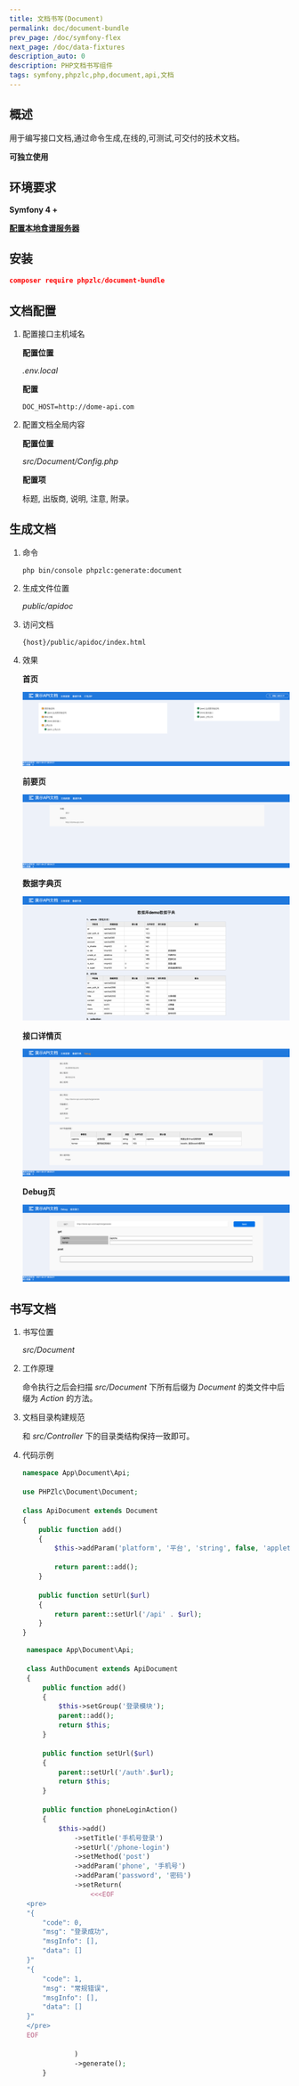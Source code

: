 ```yaml
---
title: 文档书写(Document)
permalink: doc/document-bundle
prev_page: /doc/symfony-flex
next_page: /doc/data-fixtures
description_auto: 0
description: PHP文档书写组件
tags: symfony,phpzlc,php,document,api,文档
---
```


## 概述

用于编写接口文档,通过命令生成,在线的,可测试,可交付的技术文档。

**可独立使用**

## 环境要求

**Symfony 4 +**

**[配置本地食谱服务器](/doc/symfony-flex)**

## 安装

```json
composer require phpzlc/document-bundle
```

## 文档配置

1. 配置接口主机域名

   **配置位置**
   
   _.env.local_
   
   **配置**

   ```text
   DOC_HOST=http://dome-api.com
   ```
 
2. 配置文档全局内容

   **配置位置**
   
   _src/Document/Config.php_
   
   **配置项**
   
   标题, 出版商, 说明, 注意, 附录。

## 生成文档

1. 命令
   
   ```shell
   php bin/console phpzlc:generate:document
   ```
   
2. 生成文件位置

   _public/apidoc_
  
3. 访问文档

   ```text
   {host}/public/apidoc/index.html
   ```
   
4. 效果

   **首页**
   
   ![首页](/assets/posts/document/index.png)

   **前要页**
   
   ![概要](/assets/posts/document/gaiyao.png)
   
   **数据字典页**
   
   ![数据字典](/assets/posts/document/data.png)
   
   **接口详情页**
   
   ![接口详情](/assets/posts/document/info.png)
   
   **Debug页**
   
   ![Debug](/assets/posts/document/debug.png)

## 书写文档

1. 书写位置

   _src/Document_
  
2. 工作原理

   命令执行之后会扫描 _src/Document_ 下所有后缀为 _Document_ 的类文件中后缀为 _Action_ 的方法。
   
3. 文档目录构建规范

   和 _src/Controller_ 下的目录类结构保持一致即可。
   
4. 代码示例

   ```php
   namespace App\Document\Api;
   
   use PHPZlc\Document\Document;
   
   class ApiDocument extends Document
   {
       public function add()
       {
           $this->addParam('platform', '平台', 'string', false, 'applets');
   
           return parent::add();
       }
   
       public function setUrl($url)
       {
           return parent::setUrl('/api' . $url);
       }
   }
   ```

   ```php
    namespace App\Document\Api;
    
    class AuthDocument extends ApiDocument
    {
        public function add()
        {
            $this->setGroup('登录模块');
            parent::add();
            return $this;
        }
    
        public function setUrl($url)
        {
            parent::setUrl('/auth'.$url);
            return $this;
        }
    
        public function phoneLoginAction()
        {
            $this->add()
                ->setTitle('手机号登录')
                ->setUrl('/phone-login')
                ->setMethod('post')
                ->addParam('phone', '手机号')
                ->addParam('password', '密码')
                ->setReturn(
                    <<<EOF
    <pre>
    "{
        "code": 0,
        "msg": "登录成功",
        "msgInfo": [],
        "data": []
    }"
    "{
        "code": 1,
        "msg": "常规错误",
        "msgInfo": [],
        "data": []
    }"
    </pre>
    EOF
    
                )
                ->generate();
        }
   ```